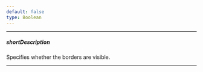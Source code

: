 ```yaml
---
default: false
type: Boolean
---
```

---
##### shortDescription
Specifies whether the borders are visible.

---
